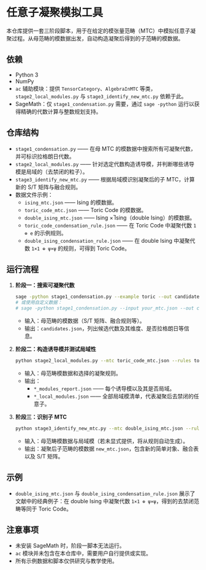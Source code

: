 # 任意子凝聚模拟工具

本仓库提供一套三阶段脚本，用于在给定的模张量范畴（MTC）中模拟任意子凝聚过程。从母范畴的模数据出发，自动构造凝聚后得到的子范畴的模数据。

## 依赖

- Python 3
- NumPy
- `ac` 辅助模块：提供 `TensorCategory`、`AlgebraInMTC` 等类，`stage2_local_modules.py` 与 `stage3_identify_new_mtc.py` 依赖于此。
- SageMath：仅 `stage1_condensation.py` 需要，通过 `sage -python` 运行以获得精确的代数计算与整数规划支持。

## 仓库结构

- `stage1_condensation.py` —— 在母 MTC 的模数据中搜索所有可凝聚代数，并可标识拉格朗日代数。
- `stage2_local_modules.py` —— 针对选定代数构造诱导模，并判断哪些诱导模是局域的（去禁闭的粒子）。
- `stage3_identify_new_mtc.py` —— 根据局域模识别凝聚后的子 MTC，计算新的 S/T 矩阵与融合规则。
- 数据文件示例：
  - `ising_mtc.json` —— Ising 的模数据。
  - `toric_code_mtc.json` —— Toric Code 的模数据。
  - `double_ising_mtc.json` —— Ising × ̅Ising（double Ising）的模数据。
  - `toric_code_condensation_rule.json` —— 在 Toric Code 中凝聚代数 `1 ⊕ e` 的示例规则。
  - `double_ising_condensation_rule.json` —— 在 double Ising 中凝聚代数 `1×1 ⊕ ψ×ψ` 的规则，可得到 Toric Code。

## 运行流程

1. **阶段一：搜索可凝聚代数**

   ```bash
   sage -python stage1_condensation.py --example toric --out candidates.json
   # 或使用自定义数据：
   # sage -python stage1_condensation.py --input your_mtc.json --out candidates.json
   ```

   - 输入：母范畴的模数据（S/T 矩阵、融合规则等）。
   - 输出：`candidates.json`，列出候选代数及其维度、是否拉格朗日等信息。

2. **阶段二：构造诱导模并测试局域性**

   ```bash
   python stage2_local_modules.py --mtc toric_code_mtc.json --rules toric_code_condensation_rule.json
   ```

   - 输入：母范畴模数据和选择的凝聚规则。
   - 输出：
     - `*_modules_report.json` —— 每个诱导模以及其是否局域。
     - `*_local_modules.json` —— 全部局域模清单，代表凝聚后去禁闭的任意子。

3. **阶段三：识别子 MTC**

   ```bash
   python stage3_identify_new_mtc.py --mtc double_ising_mtc.json --rules double_ising_condensation_rule.json
   ```

   - 输入：母范畴模数据与局域模（若未显式提供，将从规则自动生成）。
   - 输出：凝聚后子范畴的模数据 `new_mtc.json`，包含新的简单对象、融合表以及 S/T 矩阵。

## 示例

- `double_ising_mtc.json` 与 `double_ising_condensation_rule.json` 展示了文献中的经典例子：在 double Ising 中凝聚代数 `1×1 ⊕ ψ×ψ`，得到的去禁闭范畴等同于 Toric Code。

## 注意事项

- 未安装 SageMath 时，阶段一脚本无法运行。
- `ac` 模块并未包含在本仓库中，需要用户自行提供或实现。
- 所有示例数据和脚本仅供研究与教学使用。

